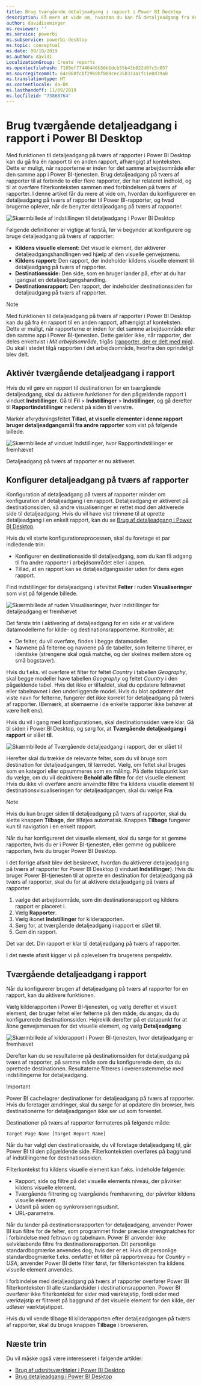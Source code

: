 ```yaml
---
title: Brug tværgående detaljeadgang i rapport i Power BI Desktop
description: Få mere at vide om, hvordan du kan få detaljeadgang fra én rapport til en anden i Power BI Desktop
author: davidiseminger
ms.reviewer: ''
ms.service: powerbi
ms.subservice: powerbi-desktop
ms.topic: conceptual
ms.date: 09/18/2019
ms.author: davidi
LocalizationGroup: Create reports
ms.openlocfilehash: 7189ef77446446b56b1dcb55b43b022d0fc5c057
ms.sourcegitcommit: 64c860fcbf2969bf089cec358331a1fc1e0d39a8
ms.translationtype: HT
ms.contentlocale: da-DK
ms.lasthandoff: 11/09/2019
ms.locfileid: "73868764"
---
```

# <a name="use-cross-report-drillthrough-in-power-bi-desktop"></a>Brug tværgående detaljeadgang i rapport i Power BI Desktop

Med funktionen til detaljeadgang på tværs af rapporter i Power BI Desktop kan du gå fra én rapport til en anden rapport, afhængigt af konteksten. Dette er muligt, når rapporterne er inden for det samme arbejdsområde eller den samme app i Power BI-tjenesten. Brug detaljeadgang på tværs af rapporter til at forbinde to eller flere rapporter, der har relateret indhold, og til at overføre filterkonteksten sammen med forbindelsen på tværs af rapporter. I denne artikel får du mere at vide om, hvordan du konfigurerer en detaljeadgang på tværs af rapporter til Power BI-rapporter, og hvad brugerne oplever, når de benytter detaljeadgang på tværs af rapporter.

![Skærmbillede af indstillingen til detaljeadgang i Power BI Desktop](media/desktop-cross-report-drill-through/cross-report-drill-through-01.png)

Følgende definitioner er vigtige at forstå, før vi begynder at konfigurere og bruge detaljeadgang på tværs af rapporter:

* **Kildens visuelle element:** Det visuelle element, der aktiverer detaljeadgangshandlingen ved hjælp af den visuelle genvejsmenu.
* **Kildens rapport:** Den rapport, der indeholder kildens visuelle element til detaljeadgang på tværs af rapporter.
* **Destinationsside:** Den side, som en bruger lander på, efter at du har igangsat en detaljeadgangshandling.
* **Destinationsrapport:** Den rapport, der indeholder destinationssiden for detaljeadgang på tværs af rapporter.


> [!NOTE]
> Med funktionen til detaljeadgang på tværs af rapporter i Power BI Desktop kan du gå fra én rapport til en anden rapport, afhængigt af konteksten. Dette er muligt, når rapporterne er inden for det samme arbejdsområde eller den samme app i Power BI-tjenesten. Dette gælder ikke, når rapporter, der deles enkeltvist i *Mit arbejdsområde*, tilgås ([rapporter, der er delt med mig](service-share-dashboards.md#share-a-dashboard-or-report)). Du skal i stedet tilgå rapporten i det arbejdsområde, hvorfra den oprindeligt blev delt.


## <a name="enable-cross-report-drillthrough"></a>Aktivér tværgående detaljeadgang i rapport

Hvis du vil gøre en rapport til destinationen for en tværgående detaljeadgang, skal du aktivere funktionen for den pågældende rapport i vinduet **Indstillinger**. Gå til **Fil** > **Indstillinger** > **Indstillinger**, og gå derefter til **Rapportindstillinger** nederst på siden til venstre.

Markér afkrydsningsfeltet **Tillad, at visuelle elementer i denne rapport bruger detaljeadgangsmål fra andre rapporter** som vist på følgende billede.

![Skærmbillede af vinduet Indstillinger, hvor Rapportindstillinger er fremhævet](media/desktop-cross-report-drill-through/cross-report-drill-through-02.png)

Detaljeadgang på tværs af rapporter er nu aktiveret.

## <a name="set-up-cross-report-drillthrough"></a>Konfigurer detaljeadgang på tværs af rapporter

Konfiguration af detaljeadgang på tværs af rapporter minder om konfiguration af detaljeadgang i en rapport. Detaljeadgang er aktiveret på destinationssiden, så andre visualiseringer er rettet mod den aktiverede side til detaljeadgang. Hvis du vil have vist trinnene til at oprette detaljeadgang i en enkelt rapport, kan du se [Brug af detaljeadgang i Power BI Desktop](desktop-drillthrough.md).

Hvis du vil starte konfigurationsprocessen, skal du foretage et par indledende trin:

* Konfigurer en destinationsside til detaljeadgang, som du kan få adgang til fra andre rapporter i arbejdsområdet eller i appen.
* Tillad, at en rapport kan se detaljeadgangssider uden for dens egen rapport.

Find indstillinger for detaljeadgang i afsnittet **Felter** i ruden **Visualiseringer** som vist på følgende billede.

![Skærmbillede af ruden Visualiseringer, hvor indstillinger for detaljeadgang er fremhævet](media/desktop-cross-report-drill-through/cross-report-drill-through-03.png)

Det første trin i aktivering af detaljeadgang for en side er at validere datamodellerne for kilde- og destinationsrapporterne. Kontrollér, at: 

* De felter, du vil overføre, findes i begge datamodeller.
* Navnene på felterne og navnene på de tabeller, som felterne tilhører, er identiske (strengene skal også matche, og der skelnes mellem store og små bogstaver).

Hvis du f.eks. vil overføre et filter for feltet *Country* i tabellen *Geography*, skal begge modeller have tabellen *Geography* og feltet *Country* i den pågældende tabel. Hvis det ikke er tilfældet, skal du opdatere feltnavnet eller tabelnavnet i den underliggende model. Hvis du blot opdaterer det viste navn for felterne, fungerer det ikke korrekt for detaljeadgang på tværs af rapporter. (Bemærk, at skemaerne i de enkelte rapporter ikke behøver at være helt ens).

Hvis du vil i gang med konfigurationen, skal destinationssiden være klar. Gå til siden i Power BI Desktop, og sørg for, at **Tværgående detaljeadgang i rapport** er slået **til**. 

![Skærmbillede af Tværgående detaljeadgang i rapport, der er slået til](media/desktop-cross-report-drill-through/cross-report-drill-through-03.png)

Herefter skal du trække de relevante felter, som du vil bruge som destination for detaljeadgangen, til lærredet. Vælg, om feltet skal bruges som en kategori eller opsummeres som en måling. På dette tidspunkt kan du vælge, om du vil deaktivere **Behold alle filtre** for det visuelle element. Hvis du ikke vil overføre andre anvendte filtre fra kildens visuelle element til destinationsvisualiseringen for detaljeadgangen, skal du vælge **Fra**.

> [!NOTE]
> Hvis du kun bruger siden til detaljeadgang på tværs af rapporter, skal du slette knappen **Tilbage**, der tilføjes automatisk. Knappen **Tilbage** fungerer kun til navigation i en enkelt rapport. 

Når du har konfigureret det visuelle element, skal du sørge for at gemme rapporten, hvis du er i Power BI-tjenesten, eller gemme og publicere rapporten, hvis du bruger Power BI Desktop.

I det forrige afsnit blev det beskrevet, hvordan du aktiverer detaljeadgang på tværs af rapporter for Power BI Desktop (i vinduet **Indstillinger**). Hvis du bruger Power BI-tjenesten til at oprette en destination for detaljeadgang på tværs af rapporter, skal du for at aktivere detaljeadgang på tværs af rapporter 

1. vælge det arbejdsområde, som din destinationsrapport og kildens rapport er placeret i.
2. Vælg **Rapporter**.
3. Vælg ikonet **Indstillinger** for kilderapporten.
4. Sørg for, at tværgående detaljeadgang i rapport er slået **til**.
5. Gem din rapport.

Det var det. Din rapport er klar til detaljeadgang på tværs af rapporter. 

I det næste afsnit kigger vi på oplevelsen fra brugerens perspektiv.

## <a name="cross-report-drillthrough-experience"></a>Tværgående detaljeadgang i rapport

Når du konfigurerer brugen af detaljeadgang på tværs af rapporter for en rapport, kan du aktivere funktionen.

Vælg kilderapporten i Power BI-tjenesten, og vælg derefter et visuelt element, der bruger feltet eller felterne på den måde, du angav, da du konfigurerede destinationssiden. Højreklik derefter på et datapunkt for at åbne genvejsmenuen for det visuelle element, og vælg **Detaljeadgang**.

![Skærmbillede af kilderapport i Power BI-tjenesten, hvor detaljeadgang er fremhævet](media/desktop-cross-report-drill-through/cross-report-drill-through-01.png)

Derefter kan du se resultaterne på destinationssiden for detaljeadgang på tværs af rapporter, på samme måde som du konfigurerede dem, da du oprettede destinationen. Resultaterne filtreres i overensstemmelse med indstillingerne for detaljeadgang.

> [!IMPORTANT]
> Power BI cachelagrer destinationer for detaljeadgang på tværs af rapporter. Hvis du foretager ændringer, skal du sørge for at opdatere din browser, hvis destinationerne for detaljeadgangen ikke ser ud som forventet. 

Destinationer på tværs af rapporter formateres på følgende måde: 

`Target Page Name [Target Report Name]`

Når du har valgt den destinationsside, du vil foretage detaljeadgang til, går Power BI til den pågældende side. Filterkonteksten overføres på baggrund af indstillingerne for destinationssiden. 

Filterkontekst fra kildens visuelle element kan f.eks. indeholde følgende: 

* Rapport, side og filtre på det visuelle elements niveau, der påvirker kildens visuelle element. 
* Tværgående filtrering og tværgående fremhævning, der påvirker kildens visuelle element. 
* Udsnit på siden og synkroniseringsudsnit.
* URL-parametre.

Når du lander på destinationsrapporten for detaljeadgang, anvender Power BI kun filtre for de felter, som programmet finder præcise strengmatches for i forbindelse med feltnavn og tabelnavn. Power BI anvender ikke selvklæbende filtre fra destinationsrapporten. Dit personlige standardbogmærke anvendes dog, hvis der er et. Hvis dit personlige standardbogmærke f.eks. omfatter et filter på rapportniveau for *Country = USA*, anvender Power BI dette filter først, før filterkonteksten fra kildens visuelle element anvendes. 

I forbindelse med detaljeadgang på tværs af rapporter overfører Power BI filterkonteksten til alle standardsider i destinationsrapporten. Power BI overfører ikke filterkontekst for sider med værktøjstip, fordi sider med værktøjstip er filtreret på baggrund af det visuelle element for den kilde, der udløser værktøjstippet.

Hvis du vil vende tilbage til kilderapporten efter detaljeadgangen på tværs af rapporter, skal du bruge knappen **Tilbage** i browseren. 

## <a name="next-steps"></a>Næste trin

Du vil måske også være interesseret i følgende artikler:

* [Brug af udsnitsværktøjer i Power BI Desktop](visuals/power-bi-visualization-slicers.md)
* [Brug detaljeadgang i Power BI Desktop](desktop-drillthrough.md)

